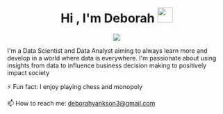 <h1 align="center"><b>Hi , I'm Deborah </b><img src="https://media.giphy.com/media/hvRJCLFzcasrR4ia7z/giphy.gif" width="35"></h1>

<p align="center">
  <a href="https://github.com/DenverCoder1/readme-typing-svg"><img src="https://readme-typing-svg.herokuapp.com?font=Time+New+Roman&color=cyan&size=25&center=true&vCenter=true&width=600&height=100&lines=A+Warm+Welcome+to+my+HUB"></a>
</p>

I'm a Data Scientist and Data Analyst aiming to always learn more and develop in a world where data is everywhere. I'm passionate about using insights from data to influence business decision making to positively impact society


⚡ Fun fact: I enjoy playing chess and monopoly

📫 How to reach me: deborahyankson3@gmail.com
<!--
**Deb-yank/Deb-yank** is a ✨ _special_ ✨ repository because its `README.md` (this file) appears on your GitHub profile.

Here are some ideas to get you started:

- 🔭 I’m currently working on ...
- 🌱 I’m currently learning ...
- 👯 I’m looking to collaborate on ...
- 🤔 I’m looking for help with ...
- 💬 Ask me about ...
- 📫 How to reach me: ...
- 😄 Pronouns: ...
- ⚡ Fun fact: ...
-->
